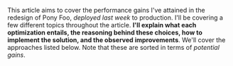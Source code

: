 This article aims to cover the performance gains I've attained in the redesign of Pony Foo, _deployed last week_ to production. I'll be covering a few different topics throughout the article. **I'll explain what each optimization entails, the reasoning behind these choices, how to implement the solution, and the observed improvements**. We'll cover the approaches listed below. Note that these are sorted in terms of _potential gains_.
